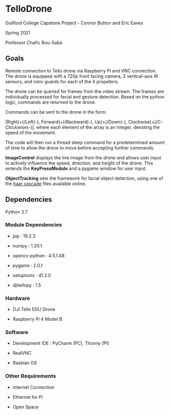 # TelloDrone
Guilford College Capstone Project - Connor Button and Eric Eaves

Spring 2021

Professor Chafic Bou-Saba

## Goals
Remote connection to Tello drone via Raspberry Pi and VNC connection. The drone is equipped with a 720p front facing camera, 2 vertical-axis IR sensors, and rotor guards for each of the 4 propellors.

The drone can be queried for frames from the video stream. The frames are individually processed for facial and gesture detection. Based on the python logic, commands are returned to the drone.

Commands can be sent to the drone in the form:

\[Right(+)/Left(-), Forward(+)/Backward(-), Up(+)/Down(-), Clockwise(+)/C-Clockwise(-)], 
where each element of the array is an integer, denoting the speed of the movement.

The code will then run a thread sleep command for a predetermined amount of time to allow the drone to move before accepting further commands.

**ImageControl** displays the live image from the drone and allows user input to actively influence the speed, direction, and height of the drone. This extends the **KeyPressModule** and a *pygame* window for user input.

**ObjectTracking** sets the framework for facial object detection, using one of the [haar cascade](https://www.murtazahassan.com/wp-content/uploads/2020/03/haarcascades.zip) files available online.

## Dependencies
Python 3.7

### Module Dependencies
* pip : 19.2.3

* numpy : 1.20.1

* opencv-python : 4.5.1.48

* pygame : 2.0.1

* setuptools : 41.2.0

* djitellopy : 1.5

### Hardware
* DJI Tello EDU Drone

* Raspberry Pi 4 Model B

### Software
* Development IDE : PyCharm (PC), Thonny (PI)

* RealVNC

* Rasbian OS

### Other Requirements
* Internet Connection

* Ethernet for Pi

* Open Space

